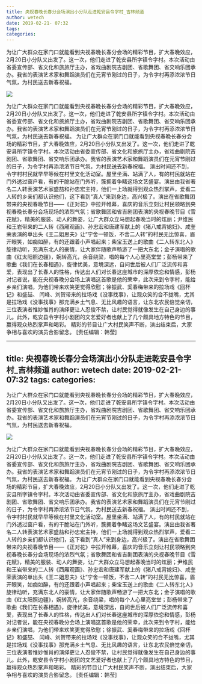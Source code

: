 ```yaml
---
title: 央视春晚长春分会场演出小分队走进乾安县令字村_吉林频道
author: wetech
date: 2019-02-21- 07:32
tags: 
categories: 
---
```

为让广大群众在家门口就能看到央视春晚长春分会场的精彩节目，扩大春晚效应，2月20日小分队又出发了。这一次，他们走进了乾安县所字镇令字村。本次活动由省委宣传部、省文化和旅旅厅主办，省戏曲剧院吉剧团、省歌舞团、省交响乐团承办。我省的表演艺术家和舞蹈演员们在元宵节刚过的日子，为令字村再添浓浓节日气氛，为村民送去新春祝福。
<!-- more -->
                
<img align="center" border="0" src="http://p2.ifengimg.com/a/2016/0810/204c433878d5cf9size1_w16_h16.png" />
                
            
为让广大群众在家门口就能看到央视春晚长春分会场的精彩节目，扩大春晚效应，2月20日小分队又出发了。这一次，他们走进了乾安县所字镇令字村。本次活动由省委宣传部、省文化和旅旅厅主办，省戏曲剧院吉剧团、省歌舞团、省交响乐团承办。我省的表演艺术家和舞蹈演员们在元宵节刚过的日子，为令字村再添浓浓节日气氛，为村民送去新春祝福。
为让广大群众在家门口就能看到央视春晚长春分会场的精彩节目，扩大春晚效应，2月20日小分队又出发了。这一次，他们走进了乾安县所字镇令字村。本次活动由省委宣传部、省文化和旅旅厅主办，省戏曲剧院吉剧团、省歌舞团、省交响乐团承办。我省的表演艺术家和舞蹈演员们在元宵节刚过的日子，为令字村再添浓浓节日气氛，为村民送去新春祝福。
演出时间还不到，令字村村民就早早等候在村里文化活动室。屋里坐满、站满了人，有的村民就站在门外透过窗户看，有的干脆站在门外听，簇拥着争睹这场文艺盛宴。演出由我省著名二人转表演艺术家盛喆和孙忠宏主持，他们一上场就得到观众热烈掌声，爱看二人转的乡亲们都认识他们，这下看到“真人”来到身边，高兴极了。演出在省歌舞团带来的央视春晚节目——《正对花》中拉开帷幕，喜庆的音乐立刻让村民领略到央视春晚长春分会场现场的浓烈气氛；省歌舞团和省吉剧团表演的央视春晚节目《雪花赋》，精美的服装、动人的舞姿，让广大群众立马想起春晚当时的炫丽；尹维民和王岩带来的二人转《西厢观画》、孙忠宏和唐建军献上的《猪八戒背媳妇》、咸奎荣表演的单出头《王二姐思夫》让“宁舍一顿饭，不舍二人转”的村民无比惊喜，眉开眼笑，如痴如醉，有的还跟着小声唱起来；柴宝玉送上的歌曲《二人转东北人》旋律动听，充满东北人的豪情，让大家伴随歌声畅游了一把大东北；金子演唱的歌曲《红太阳照边疆》，婉转高亢，余音绕梁，唱的每个人心里亮堂堂；彭杨带来了歌曲《我们在长春相遇》，旋律优美，意境深远，自问世后被人们广泛流传和喜爱，表现出了长春人的性格，传达出人们对长春这座城市的深厚依恋和情感，彭杨对记者说，能在央视春晚分会场上演唱这首歌是他的荣幸，此次来到令字村，能给乡亲们演唱，为他们带来欢笑更觉得欣慰；徐振武、奚春梅带来的拉场戏《回杯记》和盛喆、 闫峰、刘贺带来的拉场戏《没事找事》，让观众笑的合不拢嘴，尤其是拉场戏《没事找事》那充满乡土气息、无比风趣的语言，让东北农民倍觉亲切，三位表演者惟妙惟肖的演绎更让人忍俊不禁，让村民觉得就像发生在自己身边的事儿。此外，乾安县令字村小剧团的文艺爱好者也献上了几个颇具地方特色的节目，赢得观众热烈掌声和喝彩。
精彩的节目让广大村民笑声不断，演出结束后，大家争相与喜欢的演员合影留念。
[责任编辑：韩莹]
            
---
title: 央视春晚长春分会场演出小分队走进乾安县令字村_吉林频道
author: wetech
date: 2019-02-21- 07:32
tags: 
categories: 
---
为让广大群众在家门口就能看到央视春晚长春分会场的精彩节目，扩大春晚效应，2月20日小分队又出发了。这一次，他们走进了乾安县所字镇令字村。本次活动由省委宣传部、省文化和旅旅厅主办，省戏曲剧院吉剧团、省歌舞团、省交响乐团承办。我省的表演艺术家和舞蹈演员们在元宵节刚过的日子，为令字村再添浓浓节日气氛，为村民送去新春祝福。
<!-- more -->
                
<img align="center" border="0" src="http://p2.ifengimg.com/a/2016/0810/204c433878d5cf9size1_w16_h16.png" />
                
            
为让广大群众在家门口就能看到央视春晚长春分会场的精彩节目，扩大春晚效应，2月20日小分队又出发了。这一次，他们走进了乾安县所字镇令字村。本次活动由省委宣传部、省文化和旅旅厅主办，省戏曲剧院吉剧团、省歌舞团、省交响乐团承办。我省的表演艺术家和舞蹈演员们在元宵节刚过的日子，为令字村再添浓浓节日气氛，为村民送去新春祝福。
为让广大群众在家门口就能看到央视春晚长春分会场的精彩节目，扩大春晚效应，2月20日小分队又出发了。这一次，他们走进了乾安县所字镇令字村。本次活动由省委宣传部、省文化和旅旅厅主办，省戏曲剧院吉剧团、省歌舞团、省交响乐团承办。我省的表演艺术家和舞蹈演员们在元宵节刚过的日子，为令字村再添浓浓节日气氛，为村民送去新春祝福。
演出时间还不到，令字村村民就早早等候在村里文化活动室。屋里坐满、站满了人，有的村民就站在门外透过窗户看，有的干脆站在门外听，簇拥着争睹这场文艺盛宴。演出由我省著名二人转表演艺术家盛喆和孙忠宏主持，他们一上场就得到观众热烈掌声，爱看二人转的乡亲们都认识他们，这下看到“真人”来到身边，高兴极了。演出在省歌舞团带来的央视春晚节目——《正对花》中拉开帷幕，喜庆的音乐立刻让村民领略到央视春晚长春分会场现场的浓烈气氛；省歌舞团和省吉剧团表演的央视春晚节目《雪花赋》，精美的服装、动人的舞姿，让广大群众立马想起春晚当时的炫丽；尹维民和王岩带来的二人转《西厢观画》、孙忠宏和唐建军献上的《猪八戒背媳妇》、咸奎荣表演的单出头《王二姐思夫》让“宁舍一顿饭，不舍二人转”的村民无比惊喜，眉开眼笑，如痴如醉，有的还跟着小声唱起来；柴宝玉送上的歌曲《二人转东北人》旋律动听，充满东北人的豪情，让大家伴随歌声畅游了一把大东北；金子演唱的歌曲《红太阳照边疆》，婉转高亢，余音绕梁，唱的每个人心里亮堂堂；彭杨带来了歌曲《我们在长春相遇》，旋律优美，意境深远，自问世后被人们广泛流传和喜爱，表现出了长春人的性格，传达出人们对长春这座城市的深厚依恋和情感，彭杨对记者说，能在央视春晚分会场上演唱这首歌是他的荣幸，此次来到令字村，能给乡亲们演唱，为他们带来欢笑更觉得欣慰；徐振武、奚春梅带来的拉场戏《回杯记》和盛喆、 闫峰、刘贺带来的拉场戏《没事找事》，让观众笑的合不拢嘴，尤其是拉场戏《没事找事》那充满乡土气息、无比风趣的语言，让东北农民倍觉亲切，三位表演者惟妙惟肖的演绎更让人忍俊不禁，让村民觉得就像发生在自己身边的事儿。此外，乾安县令字村小剧团的文艺爱好者也献上了几个颇具地方特色的节目，赢得观众热烈掌声和喝彩。
精彩的节目让广大村民笑声不断，演出结束后，大家争相与喜欢的演员合影留念。
[责任编辑：韩莹]
            

